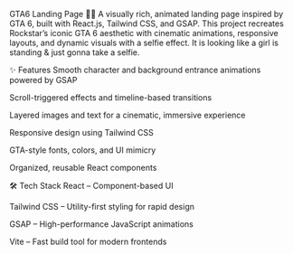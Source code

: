 GTA6 Landing Page 🚗💥
A visually rich, animated landing page inspired by GTA 6, built with React.js, Tailwind CSS, and GSAP. This project recreates Rockstar’s iconic GTA 6 aesthetic with cinematic animations, responsive layouts, and dynamic visuals with a selfie effect.
It is looking like a girl is standing & just gonna take a selfie.

✨ Features
Smooth character and background entrance animations powered by GSAP

Scroll-triggered effects and timeline-based transitions

Layered images and text for a cinematic, immersive experience

Responsive design using Tailwind CSS

GTA-style fonts, colors, and UI mimicry

Organized, reusable React components

🛠️ Tech Stack
React – Component-based UI

Tailwind CSS – Utility-first styling for rapid design

GSAP – High-performance JavaScript animations

Vite – Fast build tool for modern frontends
